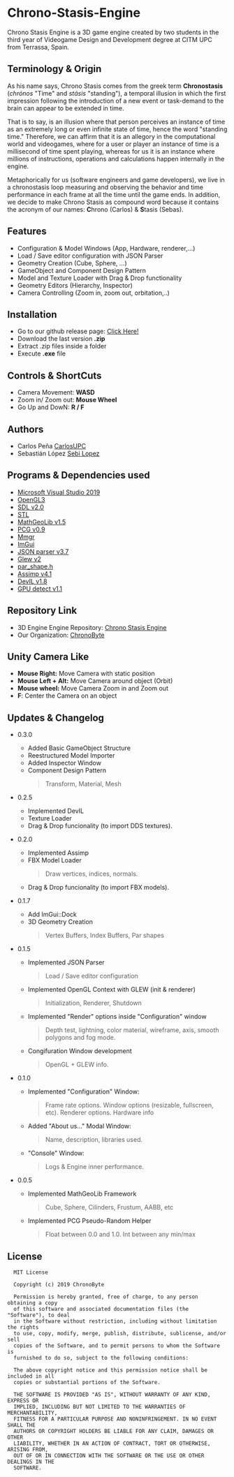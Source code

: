 # Chrono-Stasis-Engine

Chrono Stasis Engine is a 3D game engine created by two students in the third year of Videogame Design and Development degree at CITM UPC from Terrassa, Spain. 

## Terminology & Origin
As his name says, Chrono Stasis comes from the greek term **Chronostasis** (*chrónos* "Time" and *stásis* "standing"), a temporal illusion in which the first impression following the introduction of a new event or task-demand to the brain can appear to be extended in time. 

That is to say, is an illusion where that person perceives an instance of time as an extremely long or even infinite state of time, hence the word "standing time." Therefore, we can affirm that it is an allegory in the computational world and videogames, where for a user or player an instance of time is a millisecond of time spent playing, whereas for us it is an instance where millions of instructions, operations and calculations happen internally in the engine. 

Metaphorically for us (software engineers and game developers), we live in a chronostasis loop measuring and observing the behavior and time performance in each frame at all the time until the game ends. In addition, we decide to make Chrono Stasis as compound word because it contains the acronym of our names: **C**hrono (Carlos) & **S**tasis (Sebas).

## Features
* Configuration & Model Windows (App, Hardware, renderer,...)
* Load / Save editor configuration with JSON Parser
* Geometry Creation (Cube, Sphere, ...)
* GameObject and Component Design Pattern 
* Model and Texture Loader with Drag & Drop functionality
* Geometry Editors (Hierarchy, Inspector)
* Camera Controlling (Zoom in, zoom out, orbitation,..)

## Installation
* Go to our github release page: [Click Here!](https://github.com/ChronoByte/Chrono-Stasis-Engine/releases)
* Download the last version **.zip**
* Extract .zip files inside a folder 
* Execute **.exe** file

## Controls & ShortCuts
* Camera Movement: **WASD**
* Zoom in/ Zoom out: **Mouse Wheel**
* Go Up and DowN: **R / F**

## Authors
* Carlos Peña [CarlosUPC](https://github.com/CarlosUPC)
* Sebastián López [Sebi Lopez](https://github.com/Sebi-Lopez)

## Programs & Dependencies used
* [Microsoft Visual Studio 2019](https://visualstudio.microsoft.com/es/vs/)
* [OpenGL3](https://opengl.org/)
* [SDL v2.0](https://www.libsdl.org/license.php)
* [STL](https://docs.oracle.com/database/bdb181/html/installation/win_build_stl.html)
* [MathGeoLib v1.5](https://github.com/juj/MathGeoLib)
* [PCG v0.9](http://www.pcg-random.org/)
* [Mmgr](http://www.flipcode.com/archives/Presenting_A_Memory_Manager.shtml)
* [ImGui](https://github.com/ocornut/imgui)
* [JSON parser v3.7](https://github.com/nlohmann/json)
* [Glew v2](https://github.com/nigels-com/glew)
* [par_shape.h](https://prideout.net/shapes)
* [Assimp v4.1](http://www.assimp.org/) 
* [DevIL v1.8](http://openil.sourceforge.net/) 
* [GPU detect v1.1](https://github.com/MatthewKing/DeviceId)

## Repository Link

* 3D Engine Engine Repository: [Chrono Stasis Engine](https://github.com/ChronoByte/Chrono-Stasis-Engine)
* Our Organization: [ChronoByte](https://github.com/ChronoByte)

## Unity Camera Like
* **Mouse Right:** Move Camera with static position
* **Mouse Left + Alt:** Move Camera around object (Orbit)
* **Mouse wheel:** Move Camera Zoom in and Zoom out
* **F**: Center the Camera on an object

## Updates & Changelog

* 0.3.0
     * Added Basic GameObject  Structure 
     * Reestructured Model Importer 
     * Added Inspector Window
     * Component Design Pattern 
        > Transform, Material, Mesh

* 0.2.5
    * Implemented DevIL 
     * Texture Loader
     * Drag & Drop funcionality (to import DDS textures).


* 0.2.0
    * Implemented Assimp  
    * FBX Model Loader
       > Draw vertices, indices, normals.
    * Drag & Drop funcionality (to import FBX models).


* 0.1.7
     * Add ImGui::Dock 
     * 3D Geometry Creation
       > Vertex Buffers, Index Buffers, Par shapes
     
      
* 0.1.5
   * Implemented JSON Parser
      > Load / Save editor configuration
   * Implemented OpenGL Context with GLEW (init & renderer)
      > Initialization, Renderer, Shutdown 
   * Implemented "Render" options inside "Configuration" window
      > Depth test, lightning, color material, wireframe, axis, smooth polygons and fog mode.
    * Congifuration Window development
      > OpenGL + GLEW info.

* 0.1.0
    * Implemented "Configuration" Window:
      >Frame rate options. Window options (resizable, fullscreen, etc). Renderer options. Hardware info 
    * Added "About us..." Modal Window:
      >Name, description, libraries used.
    * "Console" Window:
      >Logs & Engine inner performance.
      
 * 0.0.5
   * Implemented MathGeoLib Framework
     > Cube, Sphere, Cilinders, Frustum, AABB, etc
   * Implemented PCG Pseudo-Random Helper
     > Float between 0.0 and 1.0. 
     > Int between any min/max
## License

      MIT License

      Copyright (c) 2019 ChronoByte

      Permission is hereby granted, free of charge, to any person obtaining a copy
      of this software and associated documentation files (the "Software"), to deal
      in the Software without restriction, including without limitation the rights
      to use, copy, modify, merge, publish, distribute, sublicense, and/or sell
      copies of the Software, and to permit persons to whom the Software is
      furnished to do so, subject to the following conditions:

      The above copyright notice and this permission notice shall be included in all
      copies or substantial portions of the Software.

      THE SOFTWARE IS PROVIDED "AS IS", WITHOUT WARRANTY OF ANY KIND, EXPRESS OR
      IMPLIED, INCLUDING BUT NOT LIMITED TO THE WARRANTIES OF MERCHANTABILITY,
      FITNESS FOR A PARTICULAR PURPOSE AND NONINFRINGEMENT. IN NO EVENT SHALL THE
      AUTHORS OR COPYRIGHT HOLDERS BE LIABLE FOR ANY CLAIM, DAMAGES OR OTHER
      LIABILITY, WHETHER IN AN ACTION OF CONTRACT, TORT OR OTHERWISE, ARISING FROM,
      OUT OF OR IN CONNECTION WITH THE SOFTWARE OR THE USE OR OTHER DEALINGS IN THE
      SOFTWARE.

